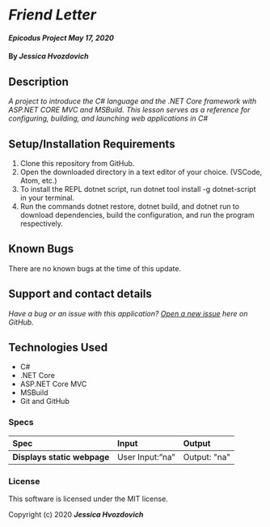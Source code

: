 # _Friend Letter_

#### _Epicodus Project May 17, 2020_

#### By _**Jessica Hvozdovich**_

## Description

_A project to introduce the C# language and the .NET Core framework with ASP.NET CORE MVC and MSBuild. This lesson serves as a reference for configuring, building, and launching web applications in C#_

## Setup/Installation Requirements

1. Clone this repository from GitHub.
2. Open the downloaded directory in a text editor of your choice.
  (VSCode, Atom, etc.)
3. To install the REPL dotnet script, run dotnet tool install -g dotnet-script in your terminal.
4. Run the commands dotnet restore, dotnet build, and dotnet run to download dependencies, build the configuration, and run the program respectively.

## Known Bugs

There are no known bugs at the time of this update.

## Support and contact details

_Have a bug or an issue with this application? [Open a new issue](https://github.com/jhvozdovich/friend-letter/issues) here on GitHub._

## Technologies Used

* C#
* .NET Core
* ASP.NET Core MVC
* MSBuild
* Git and GitHub

### Specs
| Spec | Input | Output |
| :------------- | :------------- | :------------- |
| **Displays static webpage** | User Input:”na” | Output: "na" |


### License
This software is licensed under the MIT license.

Copyright (c) 2020 **_Jessica Hvozdovich_**
